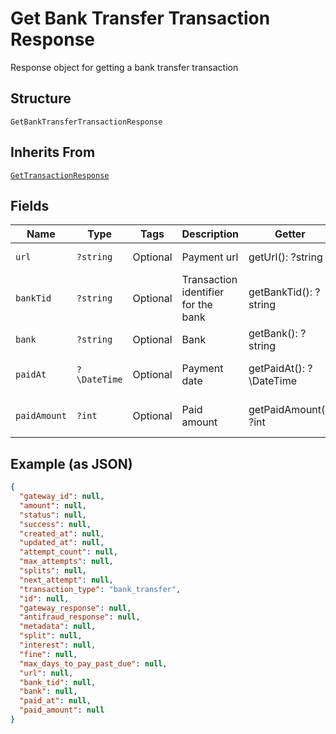 
# Get Bank Transfer Transaction Response

Response object for getting a bank transfer transaction

## Structure

`GetBankTransferTransactionResponse`

## Inherits From

[`GetTransactionResponse`](../../doc/models/get-transaction-response.md)

## Fields

| Name | Type | Tags | Description | Getter | Setter |
|  --- | --- | --- | --- | --- | --- |
| `url` | `?string` | Optional | Payment url | getUrl(): ?string | setUrl(?string url): void |
| `bankTid` | `?string` | Optional | Transaction identifier for the bank | getBankTid(): ?string | setBankTid(?string bankTid): void |
| `bank` | `?string` | Optional | Bank | getBank(): ?string | setBank(?string bank): void |
| `paidAt` | `?\DateTime` | Optional | Payment date | getPaidAt(): ?\DateTime | setPaidAt(?\DateTime paidAt): void |
| `paidAmount` | `?int` | Optional | Paid amount | getPaidAmount(): ?int | setPaidAmount(?int paidAmount): void |

## Example (as JSON)

```json
{
  "gateway_id": null,
  "amount": null,
  "status": null,
  "success": null,
  "created_at": null,
  "updated_at": null,
  "attempt_count": null,
  "max_attempts": null,
  "splits": null,
  "next_attempt": null,
  "transaction_type": "bank_transfer",
  "id": null,
  "gateway_response": null,
  "antifraud_response": null,
  "metadata": null,
  "split": null,
  "interest": null,
  "fine": null,
  "max_days_to_pay_past_due": null,
  "url": null,
  "bank_tid": null,
  "bank": null,
  "paid_at": null,
  "paid_amount": null
}
```

